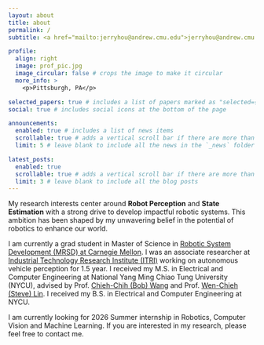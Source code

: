 ```yaml
---
layout: about
title: about
permalink: /
subtitle: <a href="mailto:jerryhou@andrew.cmu.edu">jerryhou@andrew.cmu.edu</a>

profile:
  align: right
  image: prof_pic.jpg
  image_circular: false # crops the image to make it circular
  more_info: >
    <p>Pittsburgh, PA</p>

selected_papers: true # includes a list of papers marked as "selected={true}"
social: true # includes social icons at the bottom of the page

announcements:
  enabled: true # includes a list of news items
  scrollable: true # adds a vertical scroll bar if there are more than 3 news items
  limit: 5 # leave blank to include all the news in the `_news` folder

latest_posts:
  enabled: true
  scrollable: true # adds a vertical scroll bar if there are more than 3 new posts items
  limit: 3 # leave blank to include all the blog posts
---
```


My research interests center around **Robot Perception** and **State Estimation** with a strong drive to develop impactful robotic systems. This ambition has been shaped by my unwavering belief in the potential of robotics to enhance our world.

I am currently a grad student in Master of Science in [Robotic System Development (MRSD) at Carnegie Mellon](https://mrsd.ri.cmu.edu).
I was an associate researcher at [Industrial Technology Research Institute (ITRI)](https://www.itri.org.tw/english/index.aspx) working on autonomous vehicle perception for 1.5 year.
I received my M.S. in Electrical and Computer Engineering at National Yang Ming Chiao Tung University (NYCU), advised by Prof. [Chieh-Chih (Bob) Wang](https://sites.google.com/site/chiehchihbobwang/home?authuser=0) and Prof. [Wen-Chieh (Steve) Lin](https://gpl.cs.nctu.edu.tw/wen-chieh-steve-lin/). I received my B.S. in Electrical and Computer Engineering at NYCU.

I am currently looking for 2026 Summer internship in Robotics, Computer Vision and Machine Learning. If you are interested in my research, please feel free to contact me.
